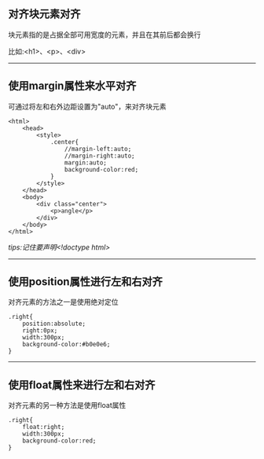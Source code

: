 ## 对齐块元素对齐

块元素指的是占据全部可用宽度的元素，并且在其前后都会换行

比如:&lt;h1&gt;、&lt;p&gt;、&lt;div&gt;

---

## 使用margin属性来水平对齐

可通过将左和右外边距设置为"auto"，来对齐块元素

```
<html>
    <head>
        <style>
            .center{
                //margin-left:auto;
                //margin-right:auto;
                margin:auto;
                background-color:red;
            }
        </style>
    </head>
    <body>
        <div class="center">
            <p>angle</p>
        </div>
    </body>
</html>
```

_tips:记住要声明&lt;!doctype html&gt;_

---

## 使用position属性进行左和右对齐

对齐元素的方法之一是使用绝对定位

```
.right{
    position:absolute;
    right:0px;
    width:300px;
    background-color:#b0e0e6;
}
```

---

## 使用float属性来进行左和右对齐

对齐元素的另一种方法是使用float属性

```
.right{
    float:right;
    width:300px;
    background-color:red;
}
```



